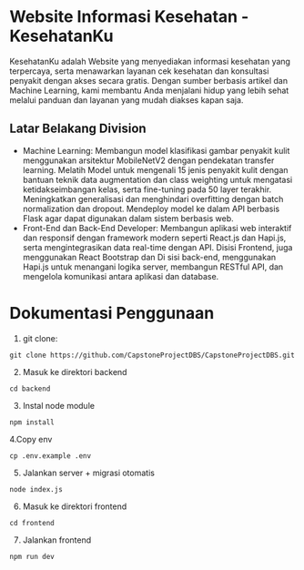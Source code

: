 # Website Informasi Kesehatan - KesehatanKu

KesehatanKu adalah Website yang menyediakan informasi kesehatan yang terpercaya, serta menawarkan layanan cek kesehatan dan konsultasi penyakit dengan akses secara gratis. Dengan sumber berbasis artikel dan Machine Learning, kami membantu Anda menjalani hidup yang lebih sehat melalui panduan dan layanan yang mudah diakses kapan saja.

## Latar Belakang Division

- Machine Learning: Membangun model klasifikasi gambar penyakit kulit menggunakan arsitektur MobileNetV2 dengan pendekatan transfer learning. Melatih Model untuk mengenali 15 jenis penyakit kulit dengan bantuan teknik data augmentation dan class weighting untuk mengatasi ketidakseimbangan kelas, serta fine-tuning pada 50 layer terakhir. Meningkatkan generalisasi dan menghindari overfitting dengan batch normalization dan dropout. Mendeploy model ke dalam API berbasis Flask agar dapat digunakan dalam sistem berbasis web.
- Front-End dan Back-End Developer: Membangun aplikasi web interaktif dan responsif dengan framework modern seperti React.js dan Hapi.js, serta mengintegrasikan data real-time dengan API. Disisi Frontend, juga menggunakan React Bootstrap dan Di sisi back-end, menggunakan Hapi.js untuk menangani logika server, membangun RESTful API, dan mengelola komunikasi antara aplikasi dan database.

# Dokumentasi Penggunaan

1. git clone:

````
git clone https://github.com/CapstoneProjectDBS/CapstoneProjectDBS.git
````

2. Masuk ke direktori backend
````
cd backend
````

3. Instal node module
````
npm install
````

4.Copy env
````
cp .env.example .env
````

5. Jalankan server + migrasi otomatis
````
node index.js
````

6. Masuk ke direktori frontend
````
cd frontend
````

7. Jalankan frontend
````
npm run dev
````
